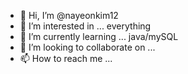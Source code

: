 - 👋 Hi, I’m @nayeonkim12
- 👀 I’m interested in ... everything
- 🌱 I’m currently learning ... java/mySQL
- 💞️ I’m looking to collaborate on ...
- 📫 How to reach me ...

<!---
nayeonkim12/nayeonkim12 is a ✨ special ✨ repository because its `README.md` (this file) appears on your GitHub profile.
You can click the Preview link to take a look at your changes.
--->
